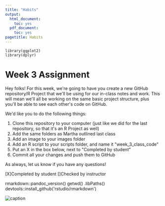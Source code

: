 ```yaml
---
title: "Habits"
output:
  html_document:
    toc: yes
  pdf_document:
    toc: yes
pagetitle: Habits
---
```

```{r setup, include = FALSE}
library(ggplot2)
library(dplyr)
```

# Week 3 Assignment

Hey folks! For this week, we're going to have you create a new GitHub repository/R Project that we'll be using for our in-class notes and work. This will mean we'll all be working on the same basic project structure, plus you'll be able to see each other's code on GitHub.

We'd like you to do the following things:

1) Clone this repository to your computer (just like we did for the last repository, so that it's an R Project as well)
2) Add the same folders as Martha outlined last class
3) Add an image to your images folder
4) Add an R script to your scripts folder, and name it "week_3_class_code"
5) Put an X in the box below, next to "Completed by student"
6) Commit all your changes and push them to GitHub

As always, let us know if you have any questions!

[X]Completed by student
[]Checked by instructor


rmarkdown::pandoc_version()
getwd()
.libPaths()
devtools::install_github('rstudio/rmarkdown')

![caption](/figures/hippothesis.jpg) 




